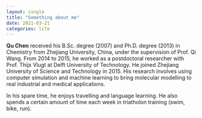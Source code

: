 ```yaml
---
layout: single
title: "Something about me"
date: 2021-03-21
categories: life
---
```


**Qu Chen** received his B.Sc. degree (2007) and Ph.D. degree (2013) in Chemistry from Zhejiang University, China, under the supervision of Prof. Qi Wang. From 2014 to 2015, he worked as a postdoctoral researcher with Prof. Thijs Vlugt at Delft University of Technology. He joined Zhejiang University of Science and Technology in 2015. His research involves using computer simulation and machine learning to bring molecular modelling to real industrial and medical applications. 

In his spare time, he enjoys travelling and language learning. He also spends a certain amount of time each week in triatholon training (swim, bike, run).
